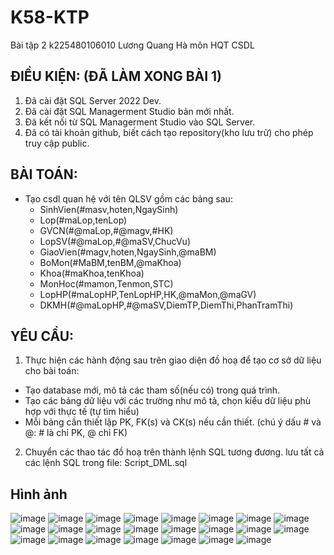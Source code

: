 # K58-KTP
Bài tập 2 k225480106010  Lương Quang Hà môn HQT CSDL

## ĐIỀU KIỆN: (ĐÃ LÀM XONG BÀI 1)
1. Đã cài đặt SQL Server 2022 Dev.
2. Đã cài đặt SQL Managerment Studio bản mới nhất.
3. Đã kết nối từ SQL Managerment Studio vào SQL Server.
4. Đã có tài khoản github, biết cách tạo repository(kho lưu trữ) cho phép truy cập public.

## BÀI TOÁN:
- Tạo csdl quan hệ với tên QLSV gồm các bảng sau:
  + SinhVien(#masv,hoten,NgaySinh)
  + Lop(#maLop,tenLop)
  + GVCN(#@maLop,#@magv,#HK)
  + LopSV(#@maLop,#@maSV,ChucVu)
  + GiaoVien(#magv,hoten,NgaySinh,@maBM)
  + BoMon(#MaBM,tenBM,@maKhoa)
  + Khoa(#maKhoa,tenKhoa)
  + MonHoc(#mamon,Tenmon,STC)
  + LopHP(#maLopHP,TenLopHP,HK,@maMon,@maGV)
  + DKMH(#@maLopHP,#@maSV,DiemTP,DiemThi,PhanTramThi)

## YÊU CẦU:
1. Thực hiện các hành động sau trên giao diện đồ hoạ để tạo cơ sở dữ liệu cho bài toán:
  + Tạo database mới, mô tả các tham số(nếu có) trong quá trình.
  + Tạo các bảng dữ liệu với các trường như mô tả, chọn kiểu dữ liệu phù hợp với thực tế (tự tìm hiểu)
  + Mỗi bảng cần thiết lập PK, FK(s) và CK(s) nếu cần thiết. (chú ý dấu # và @: # là chỉ PK, @ chỉ FK)
2. Chuyển các thao tác đồ hoạ trên thành lệnh SQL tương đương. lưu tất cả các lệnh SQL trong file: Script_DML.sql
## Hình ảnh
![image](https://github.com/user-attachments/assets/aadf1a86-bfd7-4e2c-afb5-daa21aa88224)
![image](https://github.com/user-attachments/assets/8a7ee6dc-38a1-42da-94f9-e233abbe4edf)
![image](https://github.com/user-attachments/assets/bf27cedb-c830-4142-be00-165448c664a5)
![image](https://github.com/user-attachments/assets/5b934dce-d224-4c6f-9444-0ca58e03221d)
![image](https://github.com/user-attachments/assets/03a96d8d-d5a2-449a-b2ee-74dc10fedeed)
![image](https://github.com/user-attachments/assets/8b0d4d93-f2ee-49f3-affa-e4df1a69a6ea)
![image](https://github.com/user-attachments/assets/3e4bc7f2-bec1-4273-974e-e957628abed0)
![image](https://github.com/user-attachments/assets/71004135-2476-4e97-8646-5d124cd5fb0e)
![image](https://github.com/user-attachments/assets/2bab1fff-918d-493f-a309-c0674cd43fb2)
![image](https://github.com/user-attachments/assets/a91e16bd-3752-4d8e-8fef-eff325a188ef)
![image](https://github.com/user-attachments/assets/6d7d9499-f343-465b-a622-cd56b5cc578e)
![image](https://github.com/user-attachments/assets/70bb301d-ac1b-47dd-98cf-21acebb3b04c)
![image](https://github.com/user-attachments/assets/4f8b4d43-a941-47ee-8e44-e6bafc94e1d9)
![image](https://github.com/user-attachments/assets/7bbf787e-fdaa-4797-90eb-37706ca2761b)
![image](https://github.com/user-attachments/assets/5c45b8b7-90ef-4b9d-b979-8619dc307b0d)
![image](https://github.com/user-attachments/assets/e075dfaf-ca45-4861-bcbb-f2f73f5c14bd)
![image](https://github.com/user-attachments/assets/92d6b471-9acc-4b11-a106-fc126af426d9)
![image](https://github.com/user-attachments/assets/6ace7087-e0cd-4e4d-b81f-ad0897e4b66d)
![image](https://github.com/user-attachments/assets/a437d1f3-a43d-44d9-89a8-98f5d4eb7b80)
![image](https://github.com/user-attachments/assets/ddcfd09d-4db2-4e88-a9d4-635023790a60)
![image](https://github.com/user-attachments/assets/d0db75ae-af56-438b-96ad-49e3034433dc)
![image](https://github.com/user-attachments/assets/22b705ab-6c32-4a5c-9003-bc56f9f0e9f9)
![image](https://github.com/user-attachments/assets/bbabab72-f235-4385-ad87-332c22d4c125)

